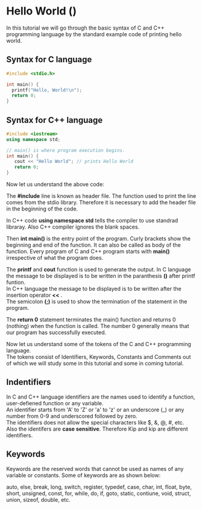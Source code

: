 # Hello World ()  

In this tutorial we will go through the basic syntax of C and C++ programming language by the standard example code of printing hello world.

## Syntax for C language 

```c
#include <stdio.h>

int main() {
  printf("Hello, World!\n");
  return 0;
}
```

## Syntax for C++ language  

```c++
#include <iostream>
using namespace std;

// main() is where program execution begins.
int main() {
   cout << "Hello World"; // prints Hello World
   return 0;
}
```
Now let us understand the above code: 

The **#include** line is known as header file. The function used to print the line comes from the stdio library. Therefore it is necessary to add the header file in the beginning of the code.  

In C++ code **using namespace std** tells the compiler to use standrad libraray. Also C++ compiler ignores the blank spaces.

Then **int main()** is the entry point of the program.
Curly brackets show the beginning and end of the function. It can also be called as body of the function. 
Every program of C and C++ program starts with **main()** irrespective of what the program does.

The **printf** and **cout** function is used to generate the output.
In C language the message to be displayed is to be written in the paranthesis **()** after printf funtion.   
In C++ language the message to be displayed is to be written after the insertion operator **<<** .  
The semicolon **(;)** is used to show the termination of the statement in the program.  

The **return 0** statement terminates the main() function and returns 0 (nothing) when the function is called. The number 0 generally means that our program has successfully executed.  

Now let us understand some of the tokens of the C and C++ programming language.  
The tokens consist of Identifiers, Keywords, Constants and Comments out of which we will study some in this tutorial and some in coming tutorial.

## Indentifiers 

In C and C++ language identifiers are the names used to identify a function, user-defiened function or any variable.  
An identifier starts from 'A' to 'Z' or 'a' to 'z' or an underscore (_) or any number from 0-9 and underscored followed by zero.  
The identifiers does not allow the special characters like $, &, @, #, etc. Also the identifers are **case sensitive**. Therefore Kip and kip are different identifiers. 

## Keywords  

Keywords are the reserved words that cannot be used as names of any variable or constants. Some of keywords are as shown below:

auto, else, break, long, switch, register, typedef, case, char, int, float, byte, short, unsigned, const, for, while, do, if, goto, static, contiune, void, struct, union, sizeof, double, etc.








